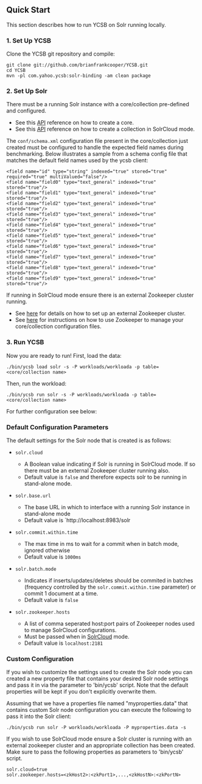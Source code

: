 <!--
Copyright (c) 2016 YCSB contributors. All rights reserved.

Licensed under the Apache License, Version 2.0 (the "License"); you
may not use this file except in compliance with the License. You
may obtain a copy of the License at

http://www.apache.org/licenses/LICENSE-2.0

Unless required by applicable law or agreed to in writing, software
distributed under the License is distributed on an "AS IS" BASIS,
WITHOUT WARRANTIES OR CONDITIONS OF ANY KIND, either express or
implied. See the License for the specific language governing
permissions and limitations under the License. See accompanying
LICENSE file.
-->

## Quick Start

This section describes how to run YCSB on Solr running locally. 

### 1. Set Up YCSB

Clone the YCSB git repository and compile:

    git clone git://github.com/brianfrankcooper/YCSB.git
    cd YCSB
    mvn -pl com.yahoo.ycsb:solr-binding -am clean package

### 2. Set Up Solr

There must be a running Solr instance with a core/collection pre-defined and configured. 
- See this [API](https://cwiki.apache.org/confluence/display/solr/CoreAdmin+API#CoreAdminAPI-CREATE) reference on how to create a core.
- See this [API](https://cwiki.apache.org/confluence/display/solr/Collections+API#CollectionsAPI-api1) reference on how to create a collection in SolrCloud mode.

The `conf/schema.xml` configuration file present in the core/collection just created must be configured to handle the expected field names during benchmarking.
Below illustrates a sample from a schema config file that matches the default field names used by the ycsb client:

	<field name="id" type="string" indexed="true" stored="true" required="true" multiValued="false"/>
	<field name="field0" type="text_general" indexed="true" stored="true"/>
	<field name="field1" type="text_general" indexed="true" stored="true"/>
	<field name="field2" type="text_general" indexed="true" stored="true"/>
	<field name="field3" type="text_general" indexed="true" stored="true"/>
	<field name="field4" type="text_general" indexed="true" stored="true"/>
	<field name="field5" type="text_general" indexed="true" stored="true"/>
	<field name="field6" type="text_general" indexed="true" stored="true"/>
	<field name="field7" type="text_general" indexed="true" stored="true"/>
	<field name="field8" type="text_general" indexed="true" stored="true"/>
	<field name="field9" type="text_general" indexed="true" stored="true"/>

If running in SolrCloud mode ensure there is an external Zookeeper cluster running.
- See [here](https://cwiki.apache.org/confluence/display/solr/Setting+Up+an+External+ZooKeeper+Ensemble) for details on how to set up an external Zookeeper cluster.
- See [here](https://cwiki.apache.org/confluence/display/solr/Using+ZooKeeper+to+Manage+Configuration+Files) for instructions on how to use Zookeeper to manage your core/collection configuration files.

### 3. Run YCSB
    
Now you are ready to run! First, load the data:

    ./bin/ycsb load solr -s -P workloads/workloada -p table=<core/collection name>

Then, run the workload:

    ./bin/ycsb run solr -s -P workloads/workloada -p table=<core/collection name>

For further configuration see below: 

### Default Configuration Parameters
The default settings for the Solr node that is created is as follows:
	
- `solr.cloud` 
  - A Boolean value indicating if Solr is running in SolrCloud mode. If so there must be an external Zookeeper cluster running also.
  - Default value is `false` and therefore expects solr to be running in stand-alone mode.

- `solr.base.url` 
  - The base URL in which to interface with a running Solr instance in stand-alone mode
  - Default value is `http://localhost:8983/solr

- `solr.commit.within.time`
  - The max time in ms to wait for a commit when in batch mode, ignored otherwise
  - Default value is `1000ms`

- `solr.batch.mode`
  - Indicates if inserts/updates/deletes should be commited in batches (frequency controlled by the `solr.commit.within.time` parameter) or commit 1 document at a time.
  - Default value is `false`

- `solr.zookeeper.hosts`
  - A list of comma seperated host:port pairs of Zookeeper nodes used to manage SolrCloud configurations.
  - Must be passed when in [SolrCloud](https://cwiki.apache.org/confluence/display/solr/SolrCloud) mode.
  - Default value is `localhost:2181`

### Custom Configuration
If you wish to customize the settings used to create the Solr node
you can created a new property file that contains your desired Solr 
node settings and pass it in via the parameter to 'bin/ycsb' script. Note that 
the default properties will be kept if you don't explicitly overwrite them.

Assuming that we have a properties file named "myproperties.data" that contains 
custom Solr node configuration you can execute the following to
pass it into the Solr client:

    ./bin/ycsb run solr -P workloads/workloada -P myproperties.data -s

If you wish to use SolrCloud mode ensure a Solr cluster is running with an
external zookeeper cluster and an appropriate collection has been created.
Make sure to pass the following properties as parameters to 'bin/ycsb' script.

	solr.cloud=true
	solr.zookeeper.hosts=<zkHost2>:<zkPort1>,...,<zkHostN>:<zkPortN>


